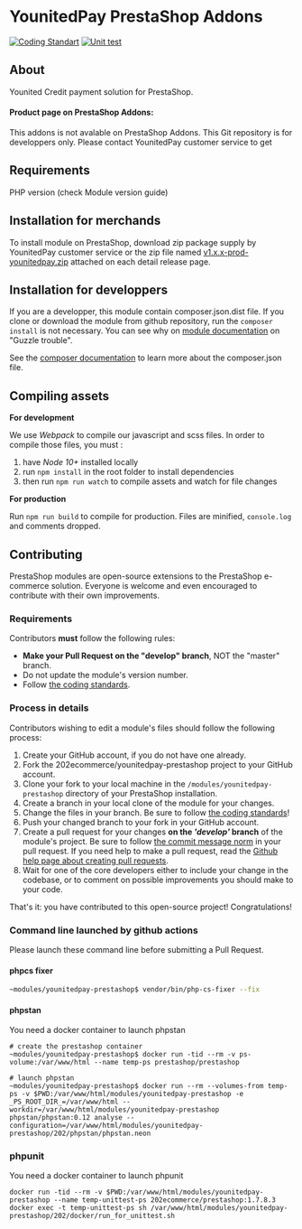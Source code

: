 # YounitedPay PrestaShop Addons

[![Coding Standart](https://github.com/202ecommerce/younitedpay-prestashop/actions/workflows/php.yml/badge.svg)](https://github.com/202ecommerce/younitedpay-prestashop/actions/workflows/php.yml) [![Unit test](https://github.com/202ecommerce/younitedpay-prestashop/actions/workflows/phpunit.yml/badge.svg)](https://github.com/202ecommerce/younitedpay-prestashop/actions/workflows/phpunit.yml)

## About

Younited Credit payment solution for PrestaShop.



#### Product page on PrestaShop Addons:

This addons is not avalable on PrestaShop Addons.
This Git repository is for developpers only.
Please contact YounitedPay customer service to get

## Requirements

PHP version (check Module version guide)


## Installation for merchands

To install module on PrestaShop, download zip package supply by YounitedPay customer service or the zip file
named [v1.x.x-prod-younitedpay.zip](https://github.com/202ecommerce/younitedpay-prestashop) attached on each detail release page.

## Installation for developpers

If you are a developper, this module contain composer.json.dist file. If you clone or download the module from github
repository, run the ```composer install``` is not necessary. You can see why on [module documentation][module-doc] on "Guzzle trouble".

See the [composer documentation][composer-doc] to learn more about the composer.json file.

## Compiling assets
**For development**

We use _Webpack_ to compile our javascript and scss files.
In order to compile those files, you must :
1. have _Node 10+_ installed locally
2. run `npm install` in the root folder to install dependencies
3. then run `npm run watch` to compile assets and watch for file changes

**For production**

Run `npm run build` to compile for production.
Files are minified, `console.log` and comments dropped.

## Contributing

PrestaShop modules are open-source extensions to the PrestaShop e-commerce solution. Everyone is welcome and even encouraged to contribute with their own improvements.

### Requirements

Contributors **must** follow the following rules:

* **Make your Pull Request on the "develop" branch**, NOT the "master" branch.
* Do not update the module's version number.
* Follow [the coding standards][1].

### Process in details

Contributors wishing to edit a module's files should follow the following process:

1. Create your GitHub account, if you do not have one already.
2. Fork the 202ecommerce/younitedpay-prestashop project to your GitHub account.
3. Clone your fork to your local machine in the ```/modules/younitedpay-prestashop``` directory of your PrestaShop installation.
4. Create a branch in your local clone of the module for your changes.
5. Change the files in your branch. Be sure to follow [the coding standards][1]!
6. Push your changed branch to your fork in your GitHub account.
7. Create a pull request for your changes **on the _'develop'_ branch** of the module's project. Be sure to follow [the commit message norm][2] in your pull request. If you need help to make a pull request, read the [Github help page about creating pull requests][3].
8. Wait for one of the core developers either to include your change in the codebase, or to comment on possible improvements you should make to your code.

That's it: you have contributed to this open-source project! Congratulations!

### Command line launched by github actions

Please launch these command line before submitting a Pull Request.

#### phpcs fixer

```bash
~modules/younitedpay-prestashop$ vendor/bin/php-cs-fixer --fix
```
#### phpstan

You need a docker container to launch phpstan

```
# create the prestashop container
~modules/younitedpay-prestashop$ docker run -tid --rm -v ps-volume:/var/www/html --name temp-ps prestashop/prestashop

# launch phpstan
~modules/younitedpay-prestashop$ docker run --rm --volumes-from temp-ps -v $PWD:/var/www/html/modules/younitedpay-prestashop -e _PS_ROOT_DIR_=/var/www/html --workdir=/var/www/html/modules/younitedpay-prestashop phpstan/phpstan:0.12 analyse --configuration=/var/www/html/modules/younitedpay-prestashop/202/phpstan/phpstan.neon
```

### phpunit

You need a docker container to launch phpunit

```
docker run -tid --rm -v $PWD:/var/www/html/modules/younitedpay-prestashop --name temp-unittest-ps 202ecommerce/prestashop:1.7.8.3
docker exec -t temp-unittest-ps sh /var/www/html/modules/younitedpay-prestashop/202/docker/run_for_unittest.sh
```



[1]: https://devdocs.prestashop.com/1.7/development/coding-standards/
[2]: http://doc.prestashop.com/display/PS16/How+to+write+a+commit+message
[3]: https://help.github.com/articles/using-pull-requests
[composer-doc]: https://getcomposer.org/doc/04-schema.md
[module-doc]: https://docs.202-ecommerce.com/younitedpay/